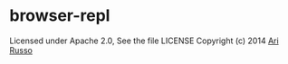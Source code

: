 # browser-repl
    


Licensed under Apache 2.0, See the file LICENSE
Copyright (c) 2014 [Ari Russo](http://arirusso.com) 
